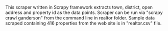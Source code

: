 This scraper written in Scrapy framework extracts town, district, open address and property id as the data points. Scraper can be run via "scrapy crawl ganderson" from the command line in realtor folder. Sample data scraped containing 416 properties from the web site is in "realtor.csv" file.
